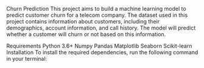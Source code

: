 Churn Prediction
This project aims to build a machine learning model to predict customer churn for a telecom company. The dataset used in this project contains information about customers, including their demographics, account information, and call history. The model will predict whether a customer will churn or not based on this information.

Requirements
Python 3.6+
Numpy
Pandas
Matplotlib
Seaborn
Scikit-learn
Installation
To install the required dependencies, run the following command in your terminal:
